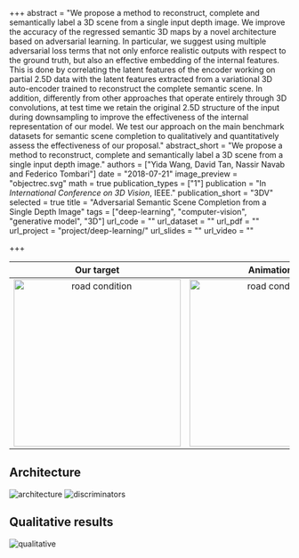 +++
abstract = "We propose a method to reconstruct, complete and semantically label a 3D scene from a single input depth image. We improve the accuracy of the regressed semantic 3D maps by a novel architecture based on adversarial learning. In particular, we suggest using multiple adversarial loss terms that not only enforce realistic outputs with respect to the ground truth, but also an effective embedding of the internal features. This is done by correlating the latent features of the encoder working on partial 2.5D data with the latent features extracted from a variational 3D auto-encoder trained to reconstruct the complete semantic scene. In addition, differently from other approaches that operate entirely through 3D convolutions, at test time we retain the original 2.5D structure of the input during downsampling to improve the effectiveness of the internal representation of our model. We test our approach on the main benchmark datasets for semantic scene completion to qualitatively and quantitatively assess the effectiveness of our proposal." 
abstract_short = "We propose a method to reconstruct, complete and semantically label a 3D scene from a single input depth image."
authors = ["Yida Wang, David Tan, Nassir Navab and Federico Tombari"]
date = "2018-07-21"
image_preview = "objectrec.svg"
math = true
publication_types = ["1"]
publication = "In *International Conference on 3D Vision*, IEEE."
publication_short = "3DV"
selected = true
title = "Adversarial Semantic Scene Completion from a Single Depth Image"
tags = ["deep-learning", "computer-vision", "generative model", "3D"]
url_code = ""
url_dataset = ""
url_pdf = ""
url_project = "project/deep-learning/"
url_slides = ""
url_video = ""

+++

Our target | Animations
:----:|:----:
<img src="/img/3dv/teaser.png" alt="road condition" width="300" height="300" frameborder="0" style="border:0" > | <img src="/img/3dv/video.gif" alt="road condition" width="300" height="300" frameborder="0" style="border:0" >

## Architecture

![architecture](/img/3dv/architecture.png)
![discriminators](/img/3dv/discriminators.png)

## Qualitative results

![qualitative](/img/3dv/qualitative.png)
